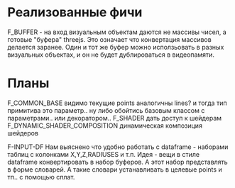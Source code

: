 # Реализованные фичи

F_BUFFER - на вход визуальным объектам даются не массивы чисел, а готовые "буфера" threejs.
Это означает что конвертация массивов делается заранее. Один и тот же буфер
можно исползьовать в разных визуальных объектах, и он не будет дублироваться в видеопамяти.

# Планы

F_COMMON_BASE видимо текущие points аналогичны lines? и тогда тип примитива это параметр..
ну либо обойтись базовым классом с параметрами.. или декоратором..
F_SHADER дать доступ к шейдерам
F_DYNAMIC_SHADER_COMPOSITION динамическая композиция шейдеров

F-INPUT-DF
Нам выяснено что удобно работать с dataframe - наборами таблиц с колонками X,Y,Z,RADIUSES и т.п.
Идея - вещи в стиле dataframe конвертировать в набор буферов. А этот набор представлять в форме словарей.
А такие словари устанавливать в целевые points и тп.. с помощью сплат.